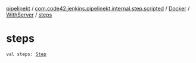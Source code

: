 [pipelinekt](../../../index.md) / [com.code42.jenkins.pipelinekt.internal.step.scripted](../../index.md) / [Docker](../index.md) / [WithServer](index.md) / [steps](./steps.md)

# steps

`val steps: `[`Step`](../../../com.code42.jenkins.pipelinekt.core.step/-step/index.md)